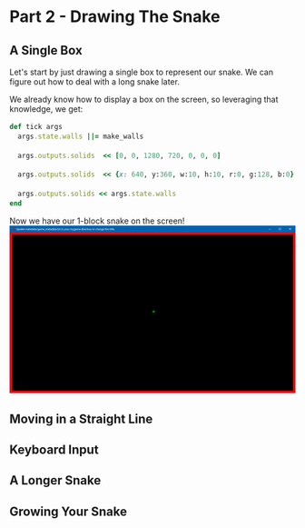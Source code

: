 # Part 2 - Drawing The Snake

## A Single Box
Let's start by just drawing a single box to represent our snake.  We can figure out how to deal with a long snake later.

We already know how to display a box on the screen, so leveraging that knowledge, we get:
```ruby
def tick args
  args.state.walls ||= make_walls

  args.outputs.solids  << [0, 0, 1280, 720, 0, 0, 0]
  
  args.outputs.solids  << {x: 640, y:360, w:10, h:10, r:0, g:128, b:0}
  
  args.outputs.solids << args.state.walls
end
```
Now we have our 1-block snake on the screen!
![That first bit of snake](../tutorial/DRGTK_snake_1.png?raw=true "Snake Head")


## Moving in a Straight Line

## Keyboard Input

## A Longer Snake

## Growing Your Snake